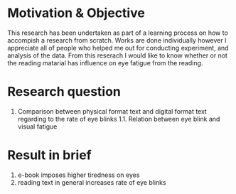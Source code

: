 # Motivation & Objective
This research has been undertaken as part of a learning process on how to accompish a research from scratch.
Works are done individually however I appreciate all of people who helped me out for conducting experiment, 
and analysis of the data. 
From this reserach I would like to know whether or not the reading matarial has influence on eye fatigue from the reading.

# Research question
1. Comparison between physical format text and digital format text regarding to the rate of eye blinks
1.1. Relation between eye blink and visual fatigue

# Result in brief
1. e-book imposes higher tiredness on eyes
2. reading text in general increases rate of eye blinks 
